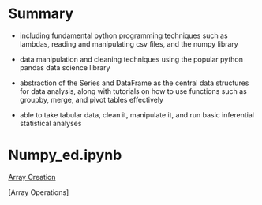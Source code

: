 # Summary

- including fundamental python programming techniques such as lambdas, reading and manipulating csv files, and the numpy library

- data manipulation and cleaning techniques using the popular python pandas data science library 

- abstraction of the Series and DataFrame as the central data structures for data analysis, along with tutorials on how to use functions such as groupby, merge, and pivot tables effectively

- able to take tabular data, clean it, manipulate it, and run basic inferential statistical analyses

# Numpy_ed.ipynb

[Array Creation](https://render.githubusercontent.com/view/ipynb?color_mode=light&commit=f87163406172c26d5030cbb1fc9277955913f5ca&enc_url=68747470733a2f2f7261772e67697468756275736572636f6e74656e742e636f6d2f416c65786157752f507974686f6e2f663837313633343036313732633236643530333063626231666339323737393535393133663563612f44617461253230536369656e6365253230696e253230507974686f6e2f4e756d70795f65642e6970796e62&nwo=AlexaWu%2FPython&path=Data+Science+in+Python%2FNumpy_ed.ipynb&repository_id=309479435&repository_type=Repository#Array-Creation)

[Array Operations]
